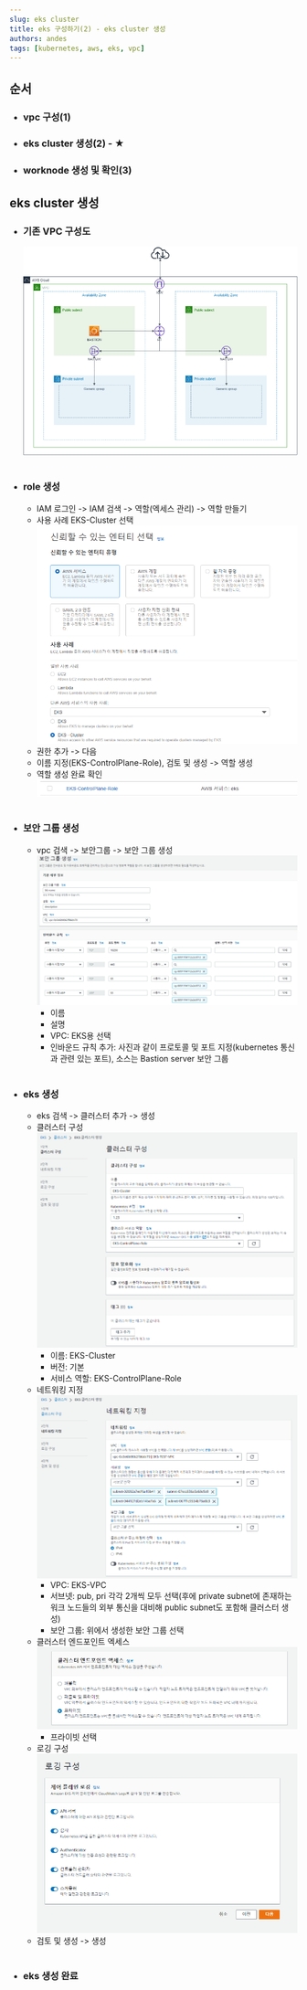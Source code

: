 ```yaml
---
slug: eks cluster
title: eks 구성하기(2) - eks cluster 생성
authors: andes
tags: [kubernetes, aws, eks, vpc]
---
```


## 순서

- ### vpc 구성(1)
- ### eks cluster 생성(2) - ★
- ### worknode 생성 및 확인(3)

## eks cluster 생성

- ### 기존 VPC 구성도
  ![vpc](./vpc.png)

#

- ### role 생성
  - IAM 로그인 -> IAM 검색 -> 역할(엑세스 관리) -> 역할 만들기
  - 사용 사례 EKS-Cluster 선택
    ![role create](./1.png)
  - 권한 추가 -> 다음
  - 이름 지정(EKS-ControlPlane-Role), 검토 및 생성 -> 역할 생성
  - 역할 생성 완료 확인
    ![role create complete](./2.png)

#

- ### 보안 그룹 생성
  - vpc 검색 -> 보안그룹 -> 보안 그룹 생성
    ![SG create](./4.png)
    - 이름
    - 설명
    - VPC: EKS용 선택
    - 인바운드 규칙 추가: 사진과 같이 프로토콜 및 포트 지정(kubernetes 통신과 관련 있는 포트), 소스는 Bastion server 보안 그룹

#

- ### eks 생성

  - eks 검색 -> 클러스터 추가 -> 생성
  - 클러스터 구성
    ![eks create1](./3.png)
    - 이름: EKS-Cluster
    - 버전: 기본
    - 서비스 역할: EKS-ControlPlane-Role
  - 네트워킹 지정
    ![net](./5.png)
    - VPC: EKS-VPC
    - 서브넷: pub, pri 각각 2개씩 모두 선택(후에 private subnet에 존재하는 워크 노드들의 외부 통신을 대비해 public subnet도 포함해 클러스터 생성)
    - 보안 그룹: 위에서 생성한 보안 그룹 선택
  - 클러스터 엔드포인트 엑세스
    ![ep](./6.png)
    - 프라이빗 선택
  - 로깅 구성
    ![logging](./7.png)
  - 검토 및 생성 -> 생성

#

- ### eks 생성 완료
